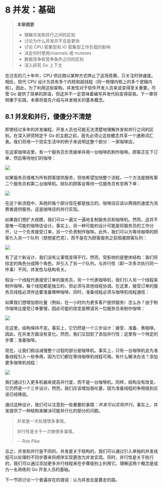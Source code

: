 # 8 并发：基础

> **本章概要**
> * 理解并发和并行之间的区别
> * 讨论为什么并发并不总是更快
> * 讨论 CPU 密集型和 IO 密集型工作负载的影响
> * 决定何时使用channels 或 mutexes
> * 数据竞争和竞争条件之间的区别
> * 深入研究 Go 上下文

在过去的几十年中，CPU 供应商以某种方式停止了这场竞赛，只关注时钟速度。相反，现代 CPU 设计为具有多个内核和超线程（同一物理内核上的多个逻辑内核）。因此，为了利用这些架构，并发性对于软件开发人员来说变得至关重要。尽管 Go 提供了简单的原语，但这并不一定意味着编写并发代码变得容易。下一章将侧重于实践，本章将首先介绍与并发相关的基本概念。

## 8.1 并发和并行，傻傻分不清楚

即使经过多年的并发编程，开发人员也可能无法清楚地理解并发和并行之间的区别。在深入研究特定于 Go 的主题之前，首先必须让这些概念共享一个通用词汇表。我们将用一个现实生活中的例子来说明这整个部分：一家咖啡店。

在这家咖啡店里，有一个服务员负责接单并用一台咖啡机制作咖啡。顾客正在下订单，然后等待他们的咖啡：

![](https://img.exciting.net.cn/20221124102138.png)

如果服务员很难为所有顾客提供服务，但他希望加快整个流程，一个方法是拥有第二个服务员和第二台咖啡机。排队的顾客会等待一位服务员有空再下单：

![](https://img.exciting.net.cn/20221124102209.png)

在这个新流程中，系统的每个部分现在都是独立的。咖啡店应该以两倍的速度为消费者提供服务。这是咖啡店的并行实现。

如果我们想扩大规模，我们可以一遍又一遍地复制服务员和咖啡机。然而，这并不是唯一可能的咖啡店设计。事实上，另一种可能的设计可能是将服务员的工作分开，让一个负责接受订单，另一个负责制作咖啡。此外，我们可以为等待咖啡的顾客引入另一个队列（想想星巴克），而不是在为顾客服务之前阻塞顾客队列：

![](https://img.exciting.net.cn/20221124102325.png)

有了这个新设计，我们没有让事情变得平行。然而，受影响的是整体结构：我们将给定的角色分成两个角色，并引入了另一个队列。与并行性（即一次多次执行同一件事）不同，并发性与结构有关。

假设一个线程代表接受订单的服务员，另一个代表咖啡机，我们引入另一个线程来制作咖啡。每个线程都是独立的，但必须与其他线程协调。在这里，接受订单的服务员线程必须传达要准备哪种咖啡。同时，准备线程必须与咖啡机线程通信：

如果我们想增加吞吐量（例如，在一小时内为更多客户提供服务）怎么办？由于制作咖啡比接受订单要慢，因此可能的改变是聘请另一位服务员来制作咖啡：

![](https://img.exciting.net.cn/20221124102609.png)

在这里，结构保持不变。事实上，它仍然是一个三步设计：接受、准备、煮咖啡。因此，在并发方面没有变化。然而，我们又回到了添加并行性；这里有一个特定的步骤：准备咖啡。

现在，让我们假设减慢整个过程的部分是咖啡机。事实上，只有一台咖啡机会为准备线程引入一些争用，因为它们都在等待咖啡机线程可用。有什么解决办法？添加更多咖啡机线程：

![](https://img.exciting.net.cn/20221124102704.png)

我们通过引入更多机器来提高并行度，而不是一台咖啡机。同样，结构没有改变。它仍然是一个三步设计。然而，我们应该增加吞吐量，因为准备线程的争用级别应该已经降低。

通过这种设计，我们可以注意到一些重要的事情：_并发可以实现并行_。事实上，并发提供了一种结构来解决可能并行化的部分的问题。

> 并发是一次处理很多事情。
> 
> 并行性是关于一次做很多事情。
> 
> -- Rob Pike

总之，并发和并行是不同的。并发是关于结构的，我们可以通过引入单独的并发线程可以处理的不同步骤来将顺序实现更改为并发实现。同时，并行性是关于执行的，我们可以通过添加更多并行线程来在步骤级别上利用它。理解这两个概念是成为一名熟练的 Go 开发人员的基础。

下一节将讨论一个普遍存在的错误：认为并发总是要走的路。